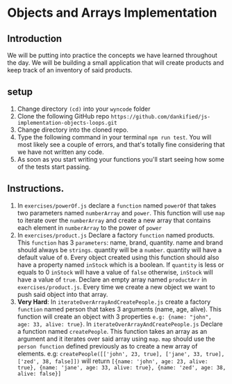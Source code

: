 # Objects and Arrays Implementation

## Introduction
We will be putting into practice the concepts we have learned throughout the day. We will be building a small application that will create products and keep track of an inventory of said products.

## setup
1. Change directory ```(cd)``` into your ```wyncode``` folder
2. Clone the following GitHub repo ```https://github.com/dankified/js-implementation-objects-loops.git```
3. Change directory into the cloned repo.
5. Type the following command in your terminal ```npm run test```. You will most likely see a couple of errors, and that's totally fine considering that we have not written any code.
6. As soon as you start writing your functions you'll start seeing how some of the tests start passing.

## Instructions.
1. In ```exercises/powerOf.js``` declare a ```function``` named ```powerOf``` that takes two parameters named ```numberArray``` and ```power```.   This function will use ```map``` to iterate over the ```numberArray``` and create a new array that contains each element in ```numberArray``` to the power of ```power```
2. In ```exercises/product.js``` Declare a factory ```function``` named products. This ```function``` has 3 ```parameters```: name, brand, quantity. name and brand should always be ```strings```. quantity will be a ```number```. quantity will have a default value of ```0```. Every object created using this function should also have a property named ```inStock``` which is a boolean. If ```quantity``` is less or equals to 0 ```inStock``` will have a value of ```false``` otherwise, ```inStock``` will have a value of ```true```. Declare an empty array named ```productArr``` in  ```exercises/product.js```. Every time we create a new object we want to push said object into that array.
3. **Very Hard**: In ```iterateOverArrayAndCreatePeople.js``` create a factory ```function``` named person that takes 3 arguments (name, age, alive). This function will create an object with 3 properties ```e.g: {name: "john", age: 33, alive: true}```.
In ```iterateOverArrayAndCreatePeople.js``` Declare a function named ```createPeople```. This function takes an array as an argument and it iterates over said array using ```map```. ```map``` should use the ```person function``` defined previously as to create a new array of elements.
e.g: ```createPeople([['john', 23, true], ['jane', 33, true], ['zed', 38, false]])``` will return ```[{name: 'john', age: 23, alive: true}, {name: 'jane', age: 33, alive: true}, {name: 'zed', age: 38, alive: false}]```
